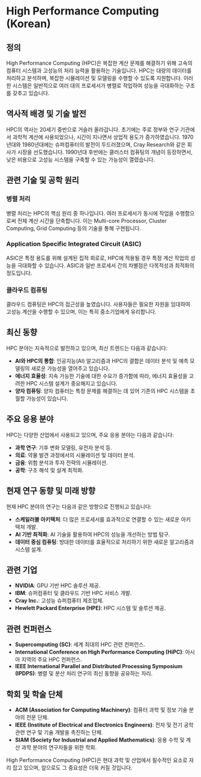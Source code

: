 # High Performance Computing (Korean)

## 정의

High Performance Computing (HPC)은 복잡한 계산 문제를 해결하기 위해 고속의 컴퓨터 시스템과 고성능의 처리 능력을 활용하는 기술입니다. HPC는 대량의 데이터를 처리하고 분석하며, 복잡한 시뮬레이션 및 모델링을 수행할 수 있도록 지원합니다. 이러한 시스템은 일반적으로 여러 대의 프로세서가 병렬로 작업하여 성능을 극대화하는 구조를 갖추고 있습니다.

## 역사적 배경 및 기술 발전

HPC의 역사는 20세기 중반으로 거슬러 올라갑니다. 초기에는 주로 정부와 연구 기관에서 과학적 계산에 사용되었으나, 시간이 지나면서 상업적 용도가 증가하였습니다. 1970년대와 1980년대에는 슈퍼컴퓨터의 발전이 두드러졌으며, Cray Research와 같은 회사가 시장을 선도했습니다. 1990년대 후반에는 클러스터 컴퓨팅의 개념이 등장하면서, 낮은 비용으로 고성능 시스템을 구축할 수 있는 가능성이 열렸습니다.

## 관련 기술 및 공학 원리

### 병렬 처리

병렬 처리는 HPC의 핵심 원리 중 하나입니다. 여러 프로세서가 동시에 작업을 수행함으로써 전체 계산 시간을 단축합니다. 이는 Multi-core Processor, Cluster Computing, Grid Computing 등의 기술을 통해 구현됩니다.

### Application Specific Integrated Circuit (ASIC)

ASIC은 특정 용도를 위해 설계된 집적 회로로, HPC에 적용될 경우 특정 계산 작업의 성능을 극대화할 수 있습니다. ASIC과 일반 프로세서 간의 차별점은 다목적성과 최적화의 정도입니다.

### 클라우드 컴퓨팅

클라우드 컴퓨팅은 HPC의 접근성을 높였습니다. 사용자들은 필요한 자원을 임대하여 고성능 계산을 수행할 수 있으며, 이는 특히 중소기업에게 유리합니다.

## 최신 동향

HPC 분야는 지속적으로 발전하고 있으며, 최신 트렌드는 다음과 같습니다:

- **AI와 HPC의 통합**: 인공지능(AI) 알고리즘과 HPC의 결합은 데이터 분석 및 예측 모델링의 새로운 가능성을 열어주고 있습니다.
- **에너지 효율성**: 지속 가능한 기술에 대한 수요가 증가함에 따라, 에너지 효율성을 고려한 HPC 시스템 설계가 중요해지고 있습니다.
- **양자 컴퓨팅**: 양자 컴퓨터는 특정 문제를 해결하는 데 있어 기존의 HPC 시스템을 초월할 가능성이 있습니다.

## 주요 응용 분야

HPC는 다양한 산업에서 사용되고 있으며, 주요 응용 분야는 다음과 같습니다:

- **과학 연구**: 기후 변화 모델링, 유전자 분석 등.
- **의료**: 약물 발견 과정에서의 시뮬레이션 및 데이터 분석.
- **금융**: 위험 분석과 투자 전략의 시뮬레이션.
- **공학**: 구조 해석 및 설계 최적화.

## 현재 연구 동향 및 미래 방향

현재 HPC 분야의 연구는 다음과 같은 방향으로 진행되고 있습니다:

- **스케일러블 아키텍처**: 더 많은 프로세서를 효과적으로 연결할 수 있는 새로운 아키텍처 개발.
- **AI 기반 최적화**: AI 기술을 활용하여 HPC의 성능을 개선하는 방법 탐구.
- **데이터 중심 컴퓨팅**: 방대한 데이터를 효율적으로 처리하기 위한 새로운 알고리즘과 시스템 설계.

## 관련 기업

- **NVIDIA**: GPU 기반 HPC 솔루션 제공.
- **IBM**: 슈퍼컴퓨터 및 클라우드 기반 HPC 서비스 개발.
- **Cray Inc.**: 고성능 슈퍼컴퓨터 제조업체.
- **Hewlett Packard Enterprise (HPE)**: HPC 시스템 및 솔루션 제공.

## 관련 컨퍼런스

- **Supercomputing (SC)**: 세계 최대의 HPC 관련 컨퍼런스.
- **International Conference on High Performance Computing (HiPC)**: 아시아 지역의 주요 HPC 컨퍼런스.
- **IEEE International Parallel and Distributed Processing Symposium (IPDPS)**: 병렬 및 분산 처리 연구의 최신 동향을 공유하는 자리.

## 학회 및 학술 단체

- **ACM (Association for Computing Machinery)**: 컴퓨터 과학 및 정보 기술 분야의 전문 단체.
- **IEEE (Institute of Electrical and Electronics Engineers)**: 전자 및 전기 공학 관련 연구 및 기술 개발을 촉진하는 단체.
- **SIAM (Society for Industrial and Applied Mathematics)**: 응용 수학 및 계산 과학 분야의 연구자들을 위한 학회.

High Performance Computing (HPC)은 현대 과학 및 산업에서 필수적인 요소로 자리 잡고 있으며, 앞으로도 그 중요성은 더욱 커질 것입니다.